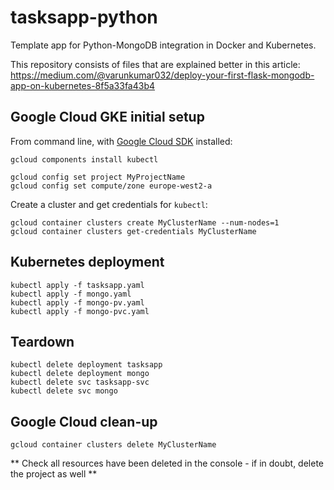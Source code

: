 # tasksapp-python

Template app for Python-MongoDB integration in Docker and Kubernetes.

This repository consists of files that are explained better in this article: https://medium.com/@varunkumar032/deploy-your-first-flask-mongodb-app-on-kubernetes-8f5a33fa43b4

## Google Cloud GKE initial setup

From command line, with [Google Cloud SDK](https://cloud.google.com/sdk/docs/install) installed:

    gcloud components install kubectl

    gcloud config set project MyProjectName
    gcloud config set compute/zone europe-west2-a

Create a cluster and get credentials for `kubectl`:

    gcloud container clusters create MyClusterName --num-nodes=1
    gcloud container clusters get-credentials MyClusterName

## Kubernetes deployment

    kubectl apply -f tasksapp.yaml
    kubectl apply -f mongo.yaml
    kubectl apply -f mongo-pv.yaml
    kubectl apply -f mongo-pvc.yaml

## Teardown

    kubectl delete deployment tasksapp
    kubectl delete deployment mongo
    kubectl delete svc tasksapp-svc
    kubectl delete svc mongo

## Google Cloud clean-up

    gcloud container clusters delete MyClusterName

** Check all resources have been deleted in the console - if in doubt, delete the project as well **
